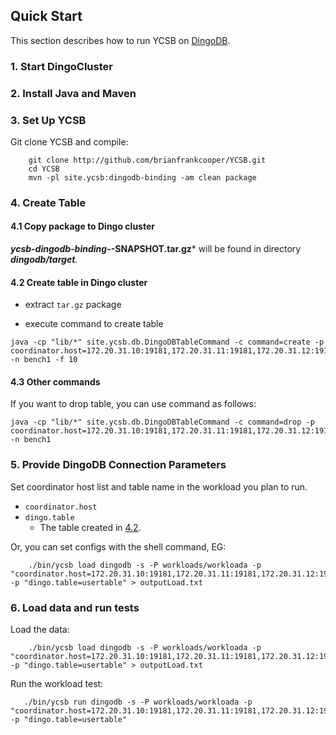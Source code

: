<!--
Copyright (c) 2014 - 2015 YCSB contributors. All rights reserved.

Licensed under the Apache License, Version 2.0 (the "License"); you
may not use this file except in compliance with the License. You
may obtain a copy of the License at

http://www.apache.org/licenses/LICENSE-2.0

Unless required by applicable law or agreed to in writing, software
distributed under the License is distributed on an "AS IS" BASIS,
WITHOUT WARRANTIES OR CONDITIONS OF ANY KIND, either express or
implied. See the License for the specific language governing
permissions and limitations under the License. See accompanying
LICENSE file.
-->

## Quick Start

This section describes how to run YCSB on [DingoDB](https://github.com/dingodb/dingo). 

### 1. Start DingoCluster

### 2. Install Java and Maven

### 3. Set Up YCSB

Git clone YCSB and compile:

```shell
    git clone http://github.com/brianfrankcooper/YCSB.git
    cd YCSB
    mvn -pl site.ycsb:dingodb-binding -am clean package
```

### 4. Create Table

#### 4.1 Copy package to Dingo cluster

***ycsb-dingodb-binding-*-SNAPSHOT.tar.gz*** will be found in directory ***dingodb/target***.


#### 4.2 Create table in Dingo cluster

- extract `tar.gz` package

- execute command to create table
```shell
java -cp "lib/*" site.ycsb.db.DingoDBTableCommand -c command=create -p coordinator.host=172.20.31.10:19181,172.20.31.11:19181,172.20.31.12:19181 -n bench1 -f 10
```

#### 4.3 Other commands

If you want to drop table, you can use command as follows:
```shell
java -cp "lib/*" site.ycsb.db.DingoDBTableCommand -c command=drop -p coordinator.host=172.20.31.10:19181,172.20.31.11:19181,172.20.31.12:19181 -n bench1
```

### 5. Provide DingoDB Connection Parameters
    
Set coordinator host list and table name  in the workload you plan to run. 

- `coordinator.host`
- `dingo.table`
  * The table created in [4.2](README.md).

Or, you can set configs with the shell command, EG:

```shell
    ./bin/ycsb load dingodb -s -P workloads/workloada -p "coordinator.host=172.20.31.10:19181,172.20.31.11:19181,172.20.31.12:19181" -p "dingo.table=usertable" > outputLoad.txt
```

### 6. Load data and run tests 

Load the data:

```shell
    ./bin/ycsb load dingodb -s -P workloads/workloada -p "coordinator.host=172.20.31.10:19181,172.20.31.11:19181,172.20.31.12:19181" -p "dingo.table=usertable" > outputLoad.txt
```

Run the workload test:

```shell
   ./bin/ycsb run dingodb -s -P workloads/workloada -p "coordinator.host=172.20.31.10:19181,172.20.31.11:19181,172.20.31.12:19181" -p "dingo.table=usertable"
```
